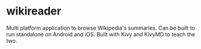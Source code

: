 # wikireader
Multi platform application to browse Wikipedia's summaries. Can be built to run standalone on Android and iOS. Built with Kivy and KivyMD to teach the two.
